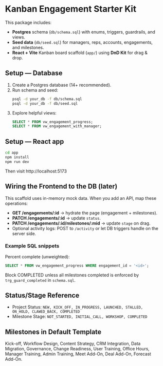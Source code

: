 
# Kanban Engagement Starter Kit

This package includes:
- **Postgres** schema (`db/schema.sql`) with enums, triggers, guardrails, and views.
- **Seed data** (`db/seed.sql`) for managers, reps, accounts, engagements, and milestones.
- **React + Vite** Kanban board scaffold (`app/`) using **DnD Kit** for drag & drop.

## Setup — Database

1. Create a Postgres database (14+ recommended).
2. Run schema and seed:
   ```bash
   psql -d your_db -f db/schema.sql
   psql -d your_db -f db/seed.sql
   ```
3. Explore helpful views:
   ```sql
   SELECT * FROM vw_engagement_progress;
   SELECT * FROM vw_engagement_with_manager;
   ```

## Setup — React app

```bash
cd app
npm install
npm run dev
```

Then visit http://localhost:5173

## Wiring the Frontend to the DB (later)

This scaffold uses in-memory mock data. When you add an API, map these operations:

- **GET /engagements/:id** → hydrate the page (engagement + milestones).
- **PATCH /engagements/:id** → update `status`.
- **PATCH /engagements/:id/milestones/:mid** → update `stage` on drag.
- Optional activity logs: POST to `/activity` or let DB triggers handle on the server side.

### Example SQL snippets

Percent complete (unweighted):
```sql
SELECT * FROM vw_engagement_progress WHERE engagement_id = '<id>';
```

Block COMPLETED unless all milestones completed is enforced by `trg_guard_completed` in `schema.sql`.

## Status/Stage Reference

- Project Status: `NEW, KICK_OFF, IN_PROGRESS, LAUNCHED, STALLED, ON_HOLD, CLAWED_BACK, COMPLETED`
- Milestone Stage: `NOT_STARTED, INITIAL_CALL, WORKSHOP, COMPLETED`

## Milestones in Default Template

Kick-off, Workflow Design, Content Strategy, CRM Integration, Data Migration, Governance, Change Readiness, User Training, Office Hours, Manager Training, Admin Training, Meet Add-On, Deal Add-On, Forecast Add-On.
